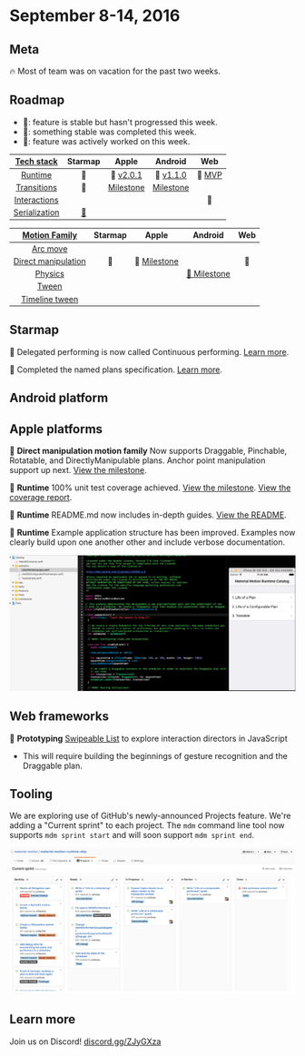# September 8-14, 2016

## Meta

🔥 Most of team was on vacation for the past two weeks.

## Roadmap

- 🚩: feature is stable but hasn't progressed this week.
- 🎉: something stable was completed this week.
- 📝: feature was actively worked on this week.

| [Tech stack](https://material-motion.gitbooks.io/material-motion-starmap/content/specifications/#tech-stack) | Starmap | Apple | Android | Web |
|:------:|:-------:|:-----:|:-------:|:---:|
| [Runtime](https://material-motion.gitbooks.io/material-motion-starmap/content/specifications/runtime/) | 🚩 | 📝 [v2.0.1](https://github.com/material-motion/material-motion-runtime-objc/releases/tag/v2.0.1) | 🚩 [v1.1.0](https://github.com/material-motion/material-motion-runtime-android/releases/tag/1.1.0) | 🚩 [MVP](https://github.com/material-motion/material-motion-experiments-js/tree/develop/src) |
| [Transitions](https://material-motion.gitbooks.io/material-motion-starmap/content/specifications/transitions.html) | 🚩 | [Milestone](https://github.com/material-motion/material-motion-transitions-objc/milestone/1) | [Milestone](https://github.com/material-motion/material-motion-transitions-android/milestone/1) | &nbsp; |
| [Interactions](https://material-motion.gitbooks.io/material-motion-starmap/content/specifications/interactions.html) | &nbsp; | &nbsp; | &nbsp; | 📝 |
| [Serialization](https://material-motion.gitbooks.io/material-motion-starmap/content/specifications/serialization.html) | [🚩](https://material-motion.gitbooks.io/material-motion-starmap/content/specifications/serialization.html) | &nbsp; | &nbsp; | &nbsp; |

| [Motion Family](https://material-motion.gitbooks.io/material-motion-starmap/content/specifications/motion-family.html) | Starmap | Apple | Android | Web |
|:------:|:-------:|:-----:|:-------:|:---:|
| [Arc move](https://material-motion.gitbooks.io/material-motion-starmap/content/specifications/motion_family/arc_move.html) | &nbsp; | &nbsp; | &nbsp; | &nbsp; |
| [Direct manipulation](https://material-motion.gitbooks.io/material-motion-starmap/content/specifications/motion_family/direct_manipulation.html) | 🎉 | 📝 [Milestone](https://github.com/material-motion/material-motion-family-direct-manipulation-swift/milestone/1) |  &nbsp; | 📝 |
| [Physics](https://material-motion.gitbooks.io/material-motion-starmap/content/specifications/motion_family/physics.html) | &nbsp; | &nbsp; |  [📝 Milestone](https://github.com/material-motion/material-motion-family-rebound-android/milestone/1) | &nbsp; |
| [Tween](https://material-motion.gitbooks.io/material-motion-starmap/content/specifications/motion_family/tween.html) | &nbsp; | &nbsp; |  &nbsp; | &nbsp; |
| [Timeline tween](https://material-motion.gitbooks.io/material-motion-starmap/content/specifications/motion_family/timeline_tween.html) | &nbsp; | &nbsp; | &nbsp; | &nbsp; |

## Starmap

📝 Delegated performing is now called Continuous performing. [Learn more](https://material-motion.gitbooks.io/material-motion-starmap/content/specifications/runtime/performer.html).

🎉 Completed the named plans specification. [Learn more](https://material-motion.gitbooks.io/material-motion-starmap/content/specifications/runtime/named-plans.html).

## Android platform

## Apple platforms

📝 **Direct manipulation motion family** Now supports Draggable, Pinchable, Rotatable, and DirectlyManipulable plans. Anchor point manipulation support up next. [View the milestone](https://github.com/material-motion/material-motion-family-direct-manipulation-swift/milestone/1).

🎉 **Runtime** 100% unit test coverage achieved. [View the milestone](https://github.com/material-motion/material-motion-runtime-objc/milestone/5). [View the coverage report](https://codecov.io/gh/material-motion/material-motion-runtime-objc).

🎉 **Runtime** README.md now includes in-depth guides. [View the README](https://github.com/material-motion/material-motion-runtime-objc).

🎉 **Runtime** Example application structure has been improved. Examples now clearly build upon one another other and include verbose documentation.

![](2016-09-14-runtime-examples.png)

## Web frameworks

📝 **Prototyping** [Swipeable List](https://material-motion.appspot.com/swipeable-list/) to explore interaction directors in JavaScript
- This will require building the beginnings of gesture recognition and the Draggable plan.

## Tooling

We are exploring use of GitHub's newly-announced Projects feature. We're adding a "Current sprint" to each project. The `mdm` command line tool now supports `mdm sprint start` and will soon support `mdm sprint end`.

![](2016-09-14-projects.png)

## Learn more

Join us on Discord! [discord.gg/ZJyGXza](https://discord.gg/ZJyGXza)


